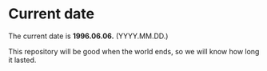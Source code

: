# Current date

The current date is **1996.06.06.** (YYYY.MM.DD.)

This repository will be good when the world ends, so we will know how long it lasted.